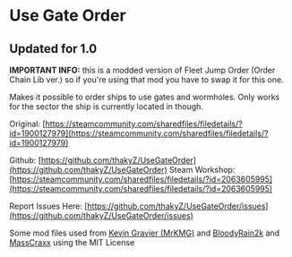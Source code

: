 # Use Gate Order

## Updated for 1.0

**IMPORTANT INFO:** this is a modded version of Fleet Jump Order (Order Chain Lib ver.) so if you're using that mod you have to swap it for this one.

Makes it possible to order ships to use gates and wormholes.
Only works for the sector the ship is currently located in though.

Original: [https://steamcommunity.com/sharedfiles/filedetails/?id=1900127979](https://steamcommunity.com/sharedfiles/filedetails/?id=1900127979)

Github: [https://github.com/thakyZ/UseGateOrder](https://github.com/thakyZ/UseGateOrder)
Steam Workshop: [https://steamcommunity.com/sharedfiles/filedetails/?id=2063605995](https://steamcommunity.com/sharedfiles/filedetails/?id=2063605995)

Report Issues Here: [https://github.com/thakyZ/UseGateOrder/issues](https://github.com/thakyZ/UseGateOrder/issues)

Some mod files used from [Kevin Gravier (MrKMG)](https://steamcommunity.com/id/MrKMG) and [BloodyRain2k](https://steamcommunity.com/id/BloodyRain2k) and [MassCraxx](https://steamcommunity.com/profiles/76561197963717804) using the MIT License
